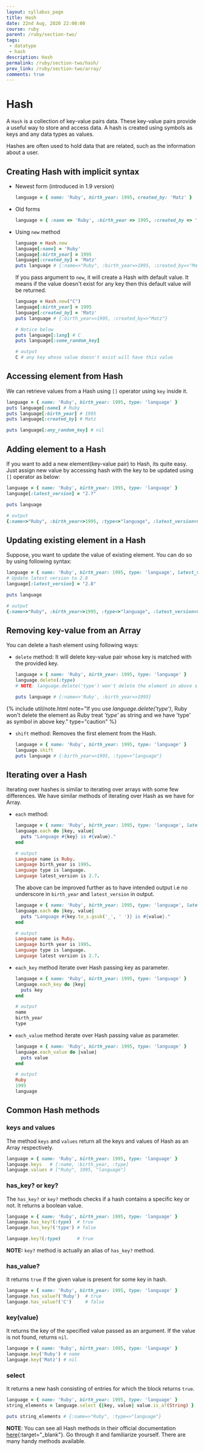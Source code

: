 ```yaml
---
layout: syllabus_page
title: Hash
date: 22nd Aug, 2020 22:00:00
course: ruby
parent: /ruby/section-two/
tags:
 - datatype
 - hash
description: Hash
permalink: /ruby/section-two/hash/
prev_link: /ruby/section-two/array/
comments: true
---
```


# Hash

A `Hash` is a collection of key-value pairs data. These key-value pairs provide a useful way to store
and access data. A hash is created using symbols as keys and any data types as values.

Hashes are often used to hold data that are related, such as the information about a user.

## Creating Hash with implicit syntax

- Newest form (introduced in 1.9 version)

  ```ruby
  language = { name: 'Ruby', birth_year: 1995, created_by: 'Matz' }
  ```

- Old forms

  ```ruby
  language = { :name => 'Ruby', :birth_year => 1995, :created_by => 'Matz' }
  ```

- Using `new` method

  ```ruby
  language = Hash.new
  language[:name] = 'Ruby'
  language[:birth_year] = 1995
  language[:created_by] = 'Matz'
  puts language # {:name=>"Ruby", :birth_year=>1995, :created_by=>"Matz"}
  ```

  If you pass argument to `new`, it will create a Hash with default value. It means if the value doesn't exist for any key
  then this default value will be returned.

  ```ruby
  language = Hash.new("C")
  language[:birth_year] = 1995
  language[:created_by] = 'Matz'
  puts language # {:birth_year=>1995, :created_by=>"Matz"}

  # Notice below
  puts language[:lang] # C
  puts language[:some_random_key]

  # output
  C # any key whose value doesn't exist will have this value
  ```

## Accessing element from Hash

We can retrieve values from a Hash using `[]` operator using `key` inside it.

```ruby
language = { name: 'Ruby', birth_year: 1995, type: 'language' }
puts language[:name] # Ruby
puts language[:birth_year] # 1995
puts language[:created_by] # Matz

puts language[:any_random_key] # nil
```

## Adding element to a Hash

If you want to add a new element(key-value pair) to Hash, its quite easy.
Just assign new value by accessing hash with the key to be updated using `[]` operator as below:

```ruby
language = { name: 'Ruby', birth_year: 1995, type: 'language' }
language[:latest_version] = "2.7"

puts language

# output
{:name=>"Ruby", :birth_year=>1995, :type=>"language", :latest_version=>"2.7"}
```

## Updating existing element in a Hash

Suppose, you want to update the value of existing element. You can do so by using following syntax:

```ruby
language = { name: 'Ruby', birth_year: 1995, type: 'language', latest_version: "2.7" }
# Update latest version to 2.8
language[:latest_version] = "2.8"

puts language

# output
{:name=>"Ruby", :birth_year=>1995, :type=>"language", :latest_version=>"2.8"}
```

## Removing key-value from an Array

You can delete a hash element using following ways:

- `delete` method: It will delete key-value pair whose key is matched with the provided key.

  ```ruby
  language = { name: 'Ruby', birth_year: 1995, type: 'language' }
  language.delete(:type)
  # NOTE: language.delete('type') won't delete the element in above step

  puts language # {:name=>'Ruby', :birth_year=>1995}
  ```

{% include util/note.html
          note="If you use <em>language.delete('type')</em>, Ruby won't delete the element as Ruby
                treat <em>'type'</em> as string and we have 'type' as symbol in above key." type="caution" %}

- `shift` method: Removes the first element from the Hash.

  ```ruby
  language = { name: 'Ruby', birth_year: 1995, type: 'language' }
  language.shift
  puts language # {:birth_year=>1995, :type=>"language"}
  ```

## Iterating over a Hash

  Iterating over hashes is similar to iterating over arrays with some few differences.
  We have similar methods of iterating over Hash as we have for Array.

- `each` method:

  ```ruby
  language = { name: 'Ruby', birth_year: 1995, type: 'language', latest_version: '2.7' }
  language.each do |key, value|
    puts "Language #{key} is #{value}."
  end

  # output
  Language name is Ruby.
  Language birth_year is 1995.
  Language type is language.
  Language latest_version is 2.7.
  ```

  The above can be improved further as to have intended output i.e no underscore in `birth_year` and `latest_version` in output.

  ```ruby
  language = { name: 'Ruby', birth_year: 1995, type: 'language', latest_version: '2.7' }
  language.each do |key, value|
    puts "Language #{key.to_s.gsub('_', ' ')} is #{value}."
  end

  # output
  Language name is Ruby.
  Language birth year is 1995.
  Language type is language.
  Language latest version is 2.7.
  ```

- `each_key` method iterate over Hash passing key as parameter.

  ```ruby
  language = { name: 'Ruby', birth_year: 1995, type: 'language' }
  language.each_key do |key|
    puts key
  end

  # output
  name
  birth_year
  type
  ```

- `each_value` method iterate over Hash passing value as parameter.

  ```ruby
  language = { name: 'Ruby', birth_year: 1995, type: 'language' }
  language.each_value do |value|
    puts value
  end

  # output
  Ruby
  1995
  language
  ```

## Common Hash methods

### keys and values

The method `keys` and `values` return all the keys and values of Hash as an Array respectively.

```ruby
language = { name: 'Ruby', birth_year: 1995, type: 'language' }
language.keys   # [:name, :birth_year, :type]
language.values # ["Ruby", 1995, "language"]
```

### has_key? or key?

The `has_key?` or `key?` methods checks if a hash contains a specific key or not. It returns a boolean value.

```ruby
language = { name: 'Ruby', birth_year: 1995, type: 'language' }
language.has_key?(:type)  # true
language.has_key?('type') # false

language.key?(:type)      # true
```

__NOTE:__ `key?` method is actually an alias of `has_key?` method.

### has_value?

It returns `true` if the given value is present for some key in hash.

```ruby
language = { name: 'Ruby', birth_year: 1995, type: 'language' }
language.has_value?('Ruby')  # true
language.has_value?('C')     # false
```

### key(value)

It returns the key of the specified value passed as an argument. If the value is not found, returns `nil`.

```ruby
language = { name: 'Ruby', birth_year: 1995, type: 'language' }
language.key('Ruby') # name
language.key('Matz') # nil
```

### select

It returns a new hash consisting of entries for which the block returns `true`.

```ruby
language = { name: 'Ruby', birth_year: 1995, type: 'language' }
string_elements = language.select {|key, value| value.is_a?(String) }

puts string_elements # {:name=>"Ruby", :type=>"language"}
```

__NOTE__: You can see all Hash methods in their official documentation [here](https://ruby-doc.org/core-2.7.1/Hash.html){:target="_blank"}. Go through it and familiarize yourself. There are many handy methods available.
